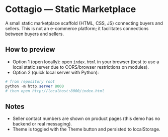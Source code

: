 # Cottagio — Static Marketplace

A small static marketplace scaffold (HTML, CSS, JS) connecting buyers and sellers. This is not an e-commerce platform; it facilitates connections between buyers and sellers.

## How to preview

- Option 1 (open locally): open `index.html` in your browser (best to use a local static server due to CORS/browser restrictions on modules).
- Option 2 (quick local server with Python):

```powershell
# from repository root
python -m http.server 8000
# then open http://localhost:8000/index.html
```

## Notes

- Seller contact numbers are shown on product pages (this demo has no backend or real messaging).
- Theme is toggled with the Theme button and persisted to localStorage.
